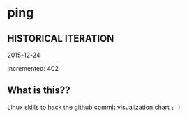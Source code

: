 # ping

## HISTORICAL ITERATION
2015-12-24

Incremented: 402

## What is this?? 
Linux skills to hack the github commit visualization chart `;-)`
